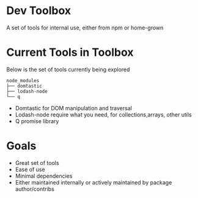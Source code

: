 Dev Toolbox
===========

A set of tools for internal use, either from npm or home-grown 


Current Tools in Toolbox
========================
Below is the set of tools currently being explored

    node_modules
    ├── domtastic
    ├── lodash-node
    └── q

+ Domtastic for DOM manipulation and traversal 
+ Lodash-node require what you need, for collections,arrays, other utils
+ Q promise library



Goals
=====
+ Great set of tools
+ Ease of use
+ Minimal dependencies 
+ Either maintained internally or actively maintained by package author/contribs